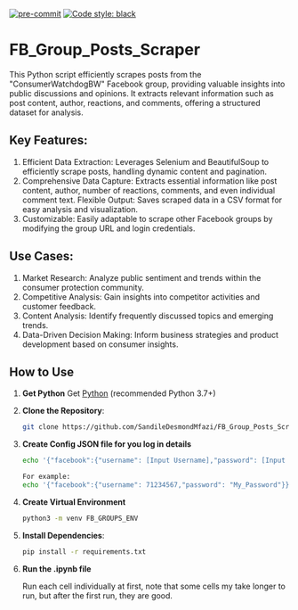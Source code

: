 [![pre-commit](https://img.shields.io/badge/pre--commit-enabled-brightgreen?logo=pre-commit&logoColor=white)](https://pre-commit.com/)
[![Code style: black](https://img.shields.io/badge/code%20style-black-000000.svg)](https://github.com/psf/black)

# FB_Group_Posts_Scraper

This Python script efficiently scrapes posts from the "ConsumerWatchdogBW" Facebook group, providing valuable insights into public discussions and opinions. It extracts relevant information such as post content, author, reactions, and comments, offering a structured dataset for analysis.

## Key Features:

1. Efficient Data Extraction: Leverages Selenium and BeautifulSoup to efficiently scrape posts, handling dynamic content and pagination.
2. Comprehensive Data Capture: Extracts essential information like post content, author, number of reactions, comments, and even individual comment text.
Flexible Output: Saves scraped data in a CSV format for easy analysis and visualization.
3. Customizable: Easily adaptable to scrape other Facebook groups by modifying the group URL and login credentials.

## Use Cases:
1. Market Research: Analyze public sentiment and trends within the consumer protection community.
2. Competitive Analysis: Gain insights into competitor activities and customer feedback.
3. Content Analysis: Identify frequently discussed topics and emerging trends.
4. Data-Driven Decision Making: Inform business strategies and product development based on consumer insights.

## How to Use

1. **Get Python**
   Get [Python](https://www.python.org/downloads/) (recommended Python 3.7+)


2. **Clone the Repository**:
   ```sh
   git clone https://github.com/SandileDesmondMfazi/FB_Group_Posts_Scraper.git
   ```

3. **Create Config JSON file for you log in details**

   ```sh
   echo '{"facebook":{"username": [Input Username],"password": [Input Password]}}' > config.json

   For example:
   echo '{"facebook":{"username": 71234567,"password": "My_Password"}}' > config.json   
   ```

4. **Create Virtual Environment**
   ```sh
   python3 -m venv FB_GROUPS_ENV
   ```

5. **Install Dependencies**:
   ```sh
   pip install -r requirements.txt
   ```

6. **Run the .ipynb file**

   Run each cell individually at first, note that some cells my take longer to run, but after the first run, they are good.

